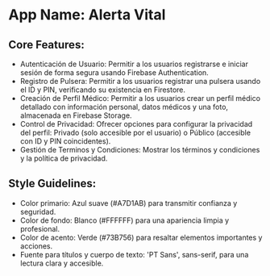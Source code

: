 # **App Name**: Alerta Vital

## Core Features:

- Autenticación de Usuario: Permitir a los usuarios registrarse e iniciar sesión de forma segura usando Firebase Authentication.
- Registro de Pulsera: Permitir a los usuarios registrar una pulsera usando el ID y PIN, verificando su existencia en Firestore.
- Creación de Perfil Médico: Permitir a los usuarios crear un perfil médico detallado con información personal, datos médicos y una foto, almacenada en Firebase Storage.
- Control de Privacidad: Ofrecer opciones para configurar la privacidad del perfil: Privado (solo accesible por el usuario) o Público (accesible con ID y PIN coincidentes).
- Gestión de Terminos y Condiciones: Mostrar los términos y condiciones y la política de privacidad.

## Style Guidelines:

- Color primario: Azul suave (#A7D1AB) para transmitir confianza y seguridad.
- Color de fondo: Blanco (#FFFFFF) para una apariencia limpia y profesional.
- Color de acento: Verde (#73B756) para resaltar elementos importantes y acciones.
- Fuente para títulos y cuerpo de texto: 'PT Sans', sans-serif, para una lectura clara y accesible.